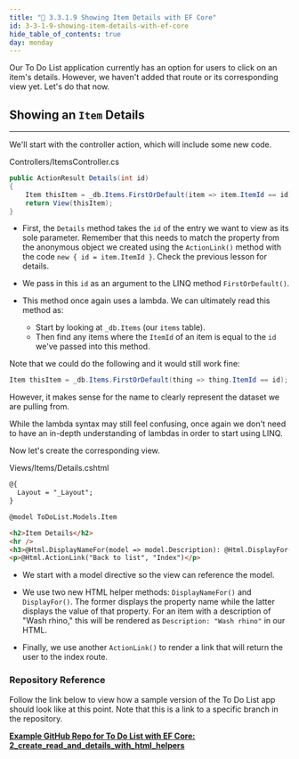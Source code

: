 ```yaml
---
title: "📓 3.3.1.9 Showing Item Details with EF Core"
id: 3-3-1-9-showing-item-details-with-ef-core
hide_table_of_contents: true
day: monday
---
```


Our To Do List application currently has an option for users to click on an item's details. However, we haven't added that route or its corresponding view yet. Let's do that now.

## Showing an `Item` Details
---

We'll start with the controller action, which will include some new code.

<div class="filename">Controllers/ItemsController.cs</div>

```csharp
public ActionResult Details(int id)
{
    Item thisItem = _db.Items.FirstOrDefault(item => item.ItemId == id);
    return View(thisItem);
}
```

* First, the `Details` method takes the `id` of the entry we want to view as its sole parameter. Remember that this needs to match the property from the anonymous object we created using the `ActionLink()` method with the code `new { id = item.ItemId }`. Check the previous lesson for details.

* We pass in this `id` as an argument to the LINQ method `FirstOrDefault()`.

* This method once again uses a lambda. We can ultimately read this method as:
  * Start by looking at `_db.Items` (our `items` table).
  * Then find any items where the `ItemId` of an item is equal to the `id` we've passed into this method.

Note that we could do the following and it would still work fine:

```csharp
Item thisItem = _db.Items.FirstOrDefault(thing => thing.ItemId == id);
```

However, it makes sense for the name to clearly represent the dataset we are pulling from.

While the lambda syntax may still feel confusing, once again we don't need to have an in-depth understanding of lambdas in order to start using LINQ.

Now let's create the corresponding view.

<div class="filename">Views/Items/Details.cshtml</div>

```html
@{
  Layout = "_Layout";
}

@model ToDoList.Models.Item

<h2>Item Details</h2>
<hr />
<h3>@Html.DisplayNameFor(model => model.Description): @Html.DisplayFor(model => model.Description)</h3>
<p>@Html.ActionLink("Back to list", "Index")</p>
```

* We start with a model directive so the view can reference the model.

* We use two new HTML helper methods: `DisplayNameFor()` and `DisplayFor()`. The former displays the property name while the latter displays the value of that property. For an item with a description of "Wash rhino," this will be rendered as `Description: "Wash rhino"` in our HTML.

* Finally, we use another `ActionLink()` to render a link that will return the user to the index route.

### Repository Reference

Follow the link below to view how a sample version of the To Do List app should look like at this point. Note that this is a link to a specific branch in the repository.

**[<i class="glyphicon glyphicon-folder-open"></i> Example GitHub Repo for To Do List with EF Core: 2\_create\_read\_and\_details\_with\_html\_helpers](https://github.com/epicodus-lessons/section-3-to-do-list-with-ef-core-csharp-net6/tree/2_create_read_and_details_with_html_helpers)**
